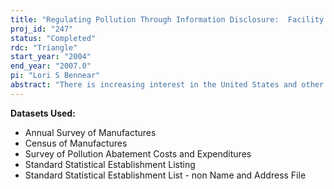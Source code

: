 ```yaml
---
title: "Regulating Pollution Through Information Disclosure:  Facility Response to the Toxics Release Inventory"
proj_id: "247"
status: "Completed"
rdc: "Triangle"
start_year: "2004"
end_year: "2007.0"
pi: "Lori S Bennear"
abstract: "There is increasing interest in the United States and other countries in the use of information disclosure programs as potential substitutes for, or complements to, conventional command-and control or market-based environmental policy instruments. Much of this interest can be attributed to the apparent success of the Toxics Release Inventory (TRI) program, which requires large manufacturing facilities to report publicly their annual releases of certain chemicals. Since the inception of the TRI program in 1986, reported releases of over 300 regulated chemicals have fallen by more than 45 percent. However, since release data is only available for facilities that are required to report to TRI, one cannot determine what reductions in releases would have occurred in the absence of TRI and, therefore, one cannot infer how much of this 45 percent reduction is the direct result of the TRI reporting requirements. The primary purpose of the proposed research is to better isolate the causal effect of TRI on facility-level outcomes. To accomplish this, it is necessary to recognize that the production of toxic releases at a facility is directly linked to production of output at the facility. While we cannot observe releases for facilities that are not required to report to TRI, we can observe output levels for both facilities that are required to report and facilities that are not required to report. This framework can be used to develop a natural experiment for testing the effects of TRI on production technologies and productivity. We will estimate production functions separately for facilities that are required to report to TRI and facilities that are not required to report to TRI and empirically test for differences in the production technologies employed and the productivity of the two groups of facilities. This will help determine whether public disclosure of environmental performance information changes the way facilities do business. In addition, this project will provide a better understanding of the ways in which public disclosure affects facility decision-making. There are several pathways through which reporting of environmental information might lead to pollution reduction, including: green consumerism, green investing, community pressure, the threat of future regulation, and organizational limitations of the firm. We will construct indictors for each of the pathways, estimate the effect of these pathways on changes in the production functions used by reporting and non-reporting facilities, and compare these effects with predictions from a theoretical model of facility-level response to information disclosure requirements. A critical element in the analysis is the construction of a facility-level dataset that contains information on environmental variables, economic variables, and variables that proxy for the four different pathways. We will create this dataset by linking publicly available data from the Toxics Release Inventory, trade organizations, environmental organizations, and other sources with confidential facility-level economic data from the Longitudinal Research Database (LRD) and the Pollution Abatement Costs and Expenditures (PACE) Survey for the years 1982 to 1999. In addition to providing a clearer understanding of the causal relationship between TRI and facility-level economic outcomes, the creation of this unique dataset will provide opportunities to evaluate and enhance Census data. The Census collects detailed data on the products produced, and the materials used in production, at the 7-digit SIC level (8-digit NAICS level beginning in 1997). However, many facilities do not report data at this level of detail. Instead they report data on products and materials at a higher level of aggregation. Because several of the chemicals that are reported under the TRI are also 7-digit SIC categories (or 8-digit NAICS categories) on the materials and product trailers, we can evaluate whether facilities are better able to report detailed data to Census on their usage of these specific chemicals if they are required to track that data to comply with the TRI. We will also evaluate potential improvements in data reporting that could be obtained if the connections between TRI reported chemicals and Census product and materials categories are enhanced."
---
```


**Datasets Used:**

  - Annual Survey of Manufactures 
  - Census of Manufactures 
  - Survey of Pollution Abatement Costs and Expenditures 
  - Standard Statistical Establishment Listing 
  - Standard Statistical Establishment List - non Name and Address File 

